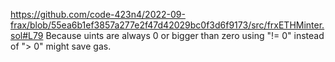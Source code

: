https://github.com/code-423n4/2022-09-frax/blob/55ea6b1ef3857a277e2f47d42029bc0f3d6f9173/src/frxETHMinter.sol#L79
Because uints are always 0 or bigger than zero using "!= 0" instead of "> 0" might save gas.

